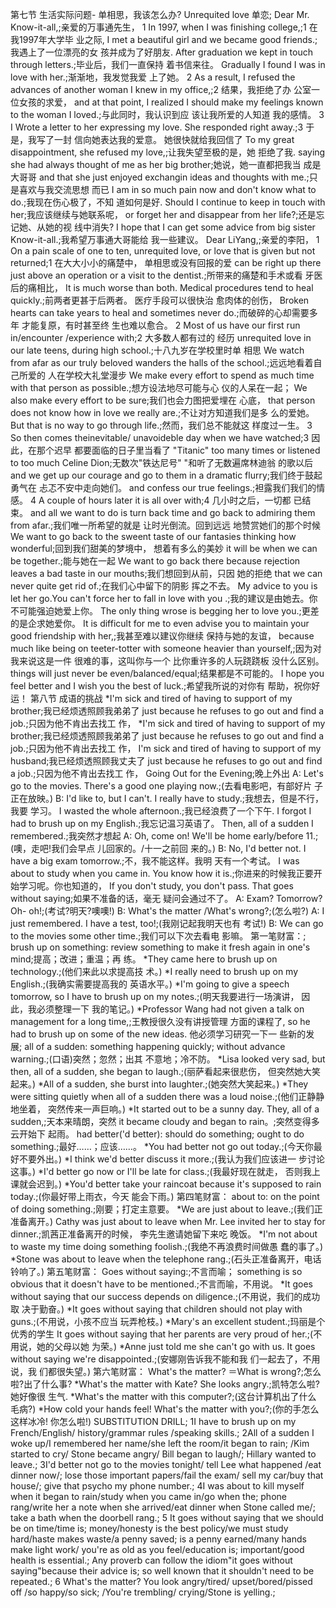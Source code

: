 第七节 生活实际问题- 单相思，我该怎么办? Unrequited love 单恋;
Dear Mr. Know-it-all,;亲爱的万事通先生，
1 In 1997, when I was finishing college,;1 在我1997年大学毕 业之际,
I met a beautiful girl and we became good friends.;我遇上了一位漂亮的女 孩并成为了好朋友.
After graduation we kept in touch through letters.;毕业后，我们一直保持 着书信来往。
Gradually I found I was in love with her.;渐渐地，我发觉我爱 上了她。
2 As a result, I refused the advances of another woman I knew in my office,;2 结果，我拒绝了办 公室一位女孩的求爱，
and at that point, I realized I should make my feelings known to the woman I loved.;与此同时，我认识到应 该让我所爱的人知道 我的感情。
3 I Wrote a letter to her expressing my love. She responded right away.;3 于是，我写了一封 信向她表达我的爱意。 她很快就给我回信了
To my great disappointment, she refused my love,;让我失望至极的是，她 拒绝了我.
saying she had always thought of me as her big brother;她说，她一直都把我当 成是大哥哥
and that she just enjoyed exchangin ideas and thoughts with me.;只是喜欢与我交流思想 而已
I am in so much pain now and don't know what to do.;我现在伤心极了，不知 道如何是好.
Should I continue to keep in touch with her;我应该继续与她联系呢，
or forget her and disappear from her life?;还是忘记她、从她的视 线中消失?
I hope that I can get some advice from big sister Know-it-all.;我希望万事通大哥能给 我一些建议。
Dear LiYang,;亲爱的李阳，
1 On a pain scale of one to ten, unrequited love, or love that is given but not returned;1 在大大小小的痛楚中， 单相思或没有回报的爱
can be right up there just above an operation or a visit to the dentist.;所带来的痛楚和手术或看 牙医后的痛相比，
It is much worse than both. Medical procedures tend to heal quickly.;前两者更甚于后两者。 医疗手段可以很快治 愈肉体的创伤，
Broken hearts can take years to heal and sometimes never do.;而破碎的心却需要多年 才能复原，有时甚至终 生也难以愈合。
2 Most of us have our first run in/encounter /experience with;2 大多数人都有过的 经历
unrequited love in our late teens, during high school.;十八九岁在学校里时单 相思
We watch from afar as our truly beloved wanders the halls of the school.;远远地看着自己所爱的 人在学校大礼堂漫步
We make every effort to spend as much time with that person as possible.;想方设法地尽可能与心 仪的人呆在一起；
We also make every effort to be sure;我们也会力图把爱埋在 心底，
that person does not know how in love we really are.;不让对方知道我们是多 么的爱她。
But that is no way to go through life.;然而，我们总不能就这 样度过一生。
3 So then comes theinevitable/ unavoideble day when we have watched;3 因此，在那个迟早 都要面临的日子里当看了
"Titanic" too many times or listened to too much Celine Dion;无数次"铁达尼号" "和听了无数遍席林迪翁 的歌以后
and we get up our courage and go to them in a dramatic flurry;我们终于鼓起勇气在 忐忑不安中走向她们。
and confess our true feelings.;袒露我们我们的情感。
4 A couple of hours later it is all over with;4 几小时之后，一切都 已结束。
and all we want to do is turn back time and go back to admiring them from afar.;我们唯一所希望的就是 让时光倒流。回到远远 地赞赏她们的那个时候
We want to go back to the sweent taste of our fantasies thinking how wonderful;回到我们甜美的梦境中， 想着有多么的美妙
it will be when we can be together.;能与她在一起
We want to go back there because rejection leaves a bad taste in our mouths;我们想回到从前，只因 她的拒绝
that we can never quite get rid of.;在我们心中留下的阴影 挥之不去。
My advice to you is let her go.You can't force her to fall in love with you .;我的建议是由她去。你 不可能强迫她爱上你。
The only thing wrose is begging her to love you.;更差的是企求她爱你。
It is difficult for me to even advise you to maintain your good friendship with her,;我甚至难以建议你继续 保持与她的友谊，
because much like being on teeter-totter with someone heavier than yourself,;因为对我来说这是一件 很难的事，这叫你与一个 比你重许多的人玩跷跷板 没什么区别。
things will just never be even/balanced/equal;结果都是不可能的。
I hope you feel better and I wish you the best of luck.;希望我所说的对你有 帮助，祝你好运！
第八节 成语的挑战 *I'm sick and tired of having to support of my brother;我已经烦透照顾我弟弟了
just because he refuses to go out and find a job.;只因为他不肯出去找工 作，
*I'm sick and tired of having to support of my brother;我已经烦透照顾我弟弟了
just because he refuses to go out and find a job.;只因为他不肯出去找工 作，
I'm sick and tired of having to support of my husband;我已经烦透照顾我丈夫了
just because he refuses to go out and find a job.;只因为他不肯出去找工 作，
Going Out for the Evening;晚上外出
A: Let's go to the movies. There's a good one playing now.;(去看电影吧，有部好片 子正在放映。)
B: I'd like to, but I can't. I really have to study.;我想去，但是不行，我要 学习。
I wasted the whole afternoon.;我已经浪费了一个下午.
I forgot I had to brush up on my English.;我忘记温习英语了。
Then, all of a sudden I remembered.;我突然才想起
A: Oh, come on! We'll be home early/before 11.;(噢，走吧!我们会早点 儿回家的。/十一之前回 来的。)
B: No, I'd better not. I have a big exam tomorrow.;不，我不能这样。我明 天有一个考试。
I was about to study when you came in. You know how it is.;你进来的时候我正要开 始学习呢。你也知道的，
If you don't study, you don't pass. That goes without saying;如果不准备的话，毫无 疑问会通过不了。
A: Exam? Tomorrow? Oh- oh!;(考试?明天?噢噢!)
B: What's the matter /What's wrong?;(怎么啦?)
A: I just remembered. I have a test, too!;(我刚记起我明天也有 考试!)
B: We can go to the movies some other time.;我们可以下次去看电 影嘛。
第一笔财富：;
brush up on something: review something to make it fresh again in one's mind;提高；改进；重温；再 练。
*They came here to brush up on technology.;(他们来此以求提高技 术。)
*I really need to brush up on my English.;(我确实需要提高我的 英语水平。)
*I'm going to give a speech tomorrow, so I have to brush up on my notes.;(明天我要进行一场演讲， 因此，我必须整理一下 我的笔记。)
*Professor Wang had not given a talk on management for a long time,;王教授很久没有讲授管理 方面的课程了,
so he had to brush up on some of the new ideas. 他必须学习研究一下一 些新的发展;
all of a sudden: something happening quickly; without advance warning.;(口语)突然；忽然；出其 不意地；冷不防。
*Lisa looked very sad, but then, all of a sudden, she began to laugh.;(丽萨看起来很悲伤， 但突然她大笑起来。)
*All of a sudden, she burst into laughter.;(她突然大笑起来。)
*They were sitting quietly when all of a sudden there was a loud noise.;(他们正静静地坐着， 突然传来一声巨响。)
*It started out to be a sunny day. They, all of a sudden,;天本来晴朗，突然
it became cloudy and began to rain。;突然变得多云开始下 起雨。
had better('d better): should do something; ought to do something.;最好……；应该……。
*You had better not go out today.;(今天你最好不要外出。)
*I think we'd better discuss it more.;(我认为我们应该进一 步讨论这事。)
*I'd better go now or I'll be late for class.;(我最好现在就走， 否则我上课就会迟到。)
*You'd better take your raincoat because it's supposed to rain today.;(你最好带上雨衣，今天 能会下雨。)
第四笔财富： about to: on the point of doing something.;刚要；打定主意要。
*We are just about to leave.;(我们正准备离开。)
Cathy was just about to leave when Mr. Lee invited her to stay for dinner.;凯茜正准备离开的时候， 李先生邀请她留下来吃 晚饭。
*I'm not about to waste my time doing something foolish.;(我绝不再浪费时间做愚 蠢的事了。)
*Stone was about to leave when the telephone rang.;(石头正准备离开，电话 铃响了。)
第五笔财富： Goes without saying:;不言而喻；
something is so obvious that it doesn't have to be mentioned.;不言而喻，不用说。
*It goes without saying that our success depends on diligence.;(不用说，我们的成功取 决于勤奋。)
*It goes without saying that children should not play with guns.;(不用说，小孩不应当 玩弄枪枝。)
*Mary's an excellent student.;玛丽是个优秀的学生
It goes without saying that her parents are very proud of her.;(不用说，她的父母以她 为荣。)
*Anne just told me she can't go with us. It goes without saying we're disappointed.;(安娜刚告诉我不能和我 们一起去了，不用说，我 们都很失望。)
第六笔财富： What's the matter? ＝What is wrong?;怎么啦?出了什么事?
*What's the matter with Kate? She looks angry.;凯特怎么啦?她好像很 生气.
*What's the matter with this computer?;(这台计算机出了什么 毛病?)
*How cold your hands feel! What's the matter with you?;(你的手怎么这样冰冷! 你怎么啦!)
SUBSTITUTION DRILL;
1I have to brush up on my French/English/ history/grammar rules /speaking skills.;
2All of a sudden I woke up/I remembered her name/she left the room/it began to rain;
/Kim started to cry/ Stone became angry/ Bill began to laugh/;
Hillary wanted to leave.;
3I'd better not go to the movies tonight/ tell Lee what happened /eat dinner now/;
lose those important papers/fail the exam/ sell my car/buy that house/;
give that psycho my phone number.;
4I was about to kill myself when it began to rain/study when you came in/go when the;
phone rang/write her a note when she arrived/eat dinner when Stone called me/;
take a bath when the doorbell rang.;
5 It goes without saying that we should be on time/time is;
money/honesty is the best policy/we must study hard/haste makes waste/a penny saved;
is a penny earned/many hands make light work/ you're as old as you feel/education is;
important/good health is essential.;
Any proverb can follow the idiom"it goes without saying"because their advice is;
so well known that it shouldn't need to be repeated.;
6 What's the matter? You look angry/tired/ upset/bored/pissed off /so happy/so sick;
/You're trembling/ crying/Stone is yelling.;
